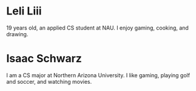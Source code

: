 # Leli Liii
19 years old, an applied CS student at NAU. I enjoy gaming, cooking, and drawing.
# Isaac Schwarz
I am a CS major at Northern Arizona University.  I like gaming, playing golf and soccer, and watching movies.
